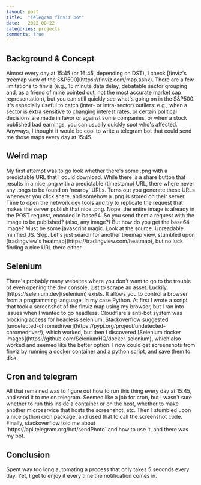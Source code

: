 ```yaml
---
layout: post
title:  "Telegram finviz bot"
date:   2022-08-22 
categories: projects
comments: true
---
```


<h2>Background & Concept</h2>
Almost every day at 15:45 (or 16:45, depending on DST), I check [finviz's treemap view of the S&P500](https://finviz.com/map.ashx).
There are a few limitations to finviz (e.g., 15 minute data delay, debatable sector grouping and, as a friend of mine pointed out, not the most accurate market cap representation), but you can still quickly see what's going on in the S&P500.
It's especially useful to catch (inter- or intra-sector) outliers: e.g., when a sector is extra sensitive to changing interest rates, or certain political decisions are made in favor or against some companies, or when a stock published bad earnings, you can usually quickly spot who's affected.
Anyways, I thought it would be cool to write a telegram bot that could send me those maps every day at 15:45.

<h2>Weird map</h2>
My first attempt was to go look whether there's some .png with a predictable URL that I could download.
While there is a share button that results in a nice .png with a predictable (timestamp) URL, there where never any .pngs to be found on 'nearby' URLs.
Turns out you generate these URLs whenever you click share, and somehow a .png is stored on their server.
Time to open the network dev tools and try to replicate the request that makes the server publish that nice .png.
Nope, the entire image is already in the POST request, encoded in base64.
So you send them a request with the image to be published? (also, any image?)
But how do you get the base64 image?
Must be some javascript magic. Look at the source. Unreadable minified JS. Skip.
Let's just search for another treemap view, stumbled upon [tradingview's heatmap](https://tradingview.com/heatmap), but no luck finding a nice URL there either.

<h2>Selenium</h2>
There's probably many websites where you don't want to go to the trouble of even opening the dev console, just to scrape an asset.
Luckily, [https://selenium.dev](selenium) exists.
It allows you to control a browser from a programming language, in my case Python.
At first I wrote a script that took a screenshot of the finviz map using my browser, but I ran into issues when I wanted to go headless.
Cloudflare's anti-bot system was blocking access for headless selenium.
Stackoverflow suggested [undetected-chromedriver](https://pypi.org/project/undetected-chromedriver/), which worked, but then I discovered [Selenium docker images](https://github.com/SeleniumHQ/docker-selenium), which also worked and seemed like the better option.
I now could get screenshots from finviz by running a docker container and a python script, and save them to disk.

<h2>Cron and telegram</h2>
All that remained was to figure out how to run this thing every day at 15:45, and send it to me on telegram.
Seemed like a job for cron, but I wasn't sure whether to run this inside a container or on the host, whether to make another microservice that hosts the screenshot, etc.
Then I stumbled upon a nice python cron package, and used that to call the screenshot code.
Finally, stackoverflow told me about `https://api.telegram.org/bot<Token>/sendPhoto` and how to use it, and there was my bot.

<h2>Conclusion</h2>
Spent way too long automating a process that only takes 5 seconds every day.
Yet, I get to enjoy it every time the notification comes in.
